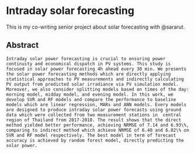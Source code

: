 # Intraday solar forecasting
This is my co-writing senior project about solar forecasting with @sararut.

## Abstract
    Intraday solar power forecasting is crucial to ensuring power continuity and economical dispatch in PV systems. This study is focused in solar power forecasting 4h ahead every 30 min. We presents the solar power forecasting methods which are directly applying statistical approaches to PV measurements and indirectly calculating PV output from predicted solar irradiance via PV simulation model. Moreover, we also consider splitting models based on times of the day: morning model, midday model, and evening model. In this work, we develop SVR and RF models and compare the performance to baseline models which are linear regression, MARs and ANN models. Every models are designed to produce intraday solar power forecasts using ground data which were collected from two measurement stations in  central region of Thailand from 2017-2018. The result shows that the direct method yielded better performance, achieving NRMSE of 7.14 and 6.93\%, comparing to indirect method which achieve NRMSE of 6.40 and 6.02\% on SVR and RF model respectively. The best model in term of forecast accuracy is achieved by random forest model, directly predicting the solar power.
